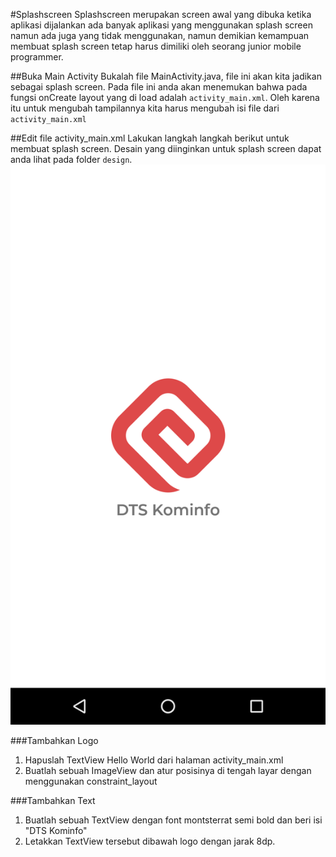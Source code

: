 #Splashscreen
Splashscreen merupakan screen awal yang dibuka ketika aplikasi dijalankan ada banyak aplikasi yang menggunakan splash screen namun ada juga yang tidak menggunakan, namun demikian kemampuan membuat splash screen tetap harus dimiliki oleh seorang junior mobile programmer.

##Buka Main Activity
Bukalah file MainActivity.java, file ini akan kita jadikan sebagai splash screen. Pada file ini anda akan menemukan bahwa pada fungsi onCreate layout yang di load adalah `activity_main.xml`. Oleh karena itu untuk mengubah tampilannya kita harus mengubah isi file dari `activity_main.xml`

##Edit file activity_main.xml
Lakukan langkah langkah berikut untuk membuat splash screen. Desain yang diinginkan untuk splash screen dapat anda lihat pada folder `design`.
![splash](images/0304splash.png)

###Tambahkan Logo
1. Hapuslah TextView Hello World dari halaman activity_main.xml
2. Buatlah sebuah ImageView dan atur posisinya di tengah layar dengan menggunakan constraint_layout

###Tambahkan Text
1. Buatlah sebuah TextView dengan font montsterrat semi bold dan beri isi "DTS Kominfo"
2. Letakkan TextView tersebut dibawah logo dengan jarak 8dp.
